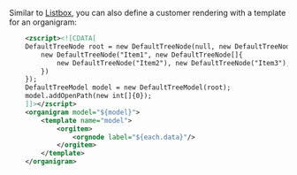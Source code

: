 Similar to
[Listbox](ZK_Developer's_Reference/MVC/View/Template/Listbox_Template),
you can also define a customer rendering with a template for an
organigram:

``` xml
    <zscript><![CDATA[
    DefaultTreeNode root = new DefaultTreeNode(null, new DefaultTreeNode[]{
        new DefaultTreeNode("Item1", new DefaultTreeNode[]{
            new DefaultTreeNode("Item2"), new DefaultTreeNode("Item3"), new DefaultTreeNode("Item4")
        })
    });
    DefaultTreeModel model = new DefaultTreeModel(root);
    model.addOpenPath(new int[]{0});
    ]]></zscript>
    <organigram model="${model}">
        <template name="model">
            <orgitem>
                <orgnode label="${each.data}"/>
            </orgitem>
        </template>
    </organigram>
```
